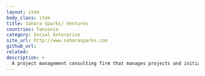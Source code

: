 ```yaml
---
layout: item
body_class: item
title: Sahara Sparks/ Ventures
countries: Tanzania
category: Social Enterprise
site_url: http://www.saharasparks.com
github_url: 
related: 
description: >
  A project management consulting firm that manages projects and initiatives that create value to the community by addressing their key pain points
---
```

